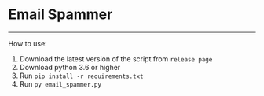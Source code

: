# Email Spammer

----

How to use:
 1. Download the latest version of the script from `release page`
 2. Download python 3.6 or higher
 3. Run `pip install -r requirements.txt`
 4. Run `py email_spammer.py`